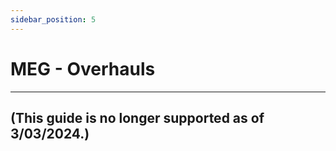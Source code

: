 ```yaml
---
sidebar_position: 5
---
```


# MEG - Overhauls

---

## (This guide is no longer supported as of 3/03/2024.)